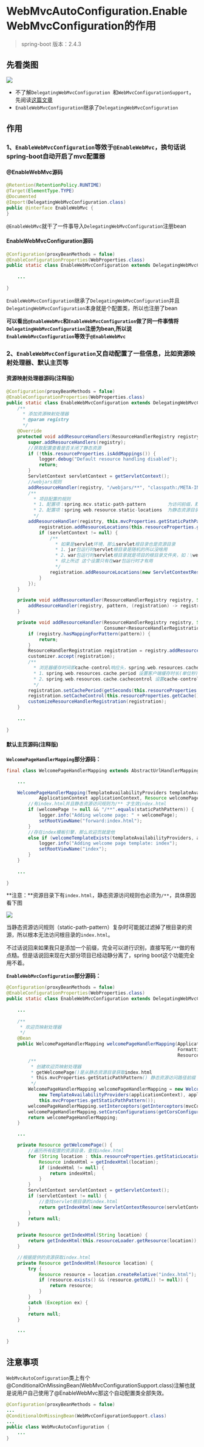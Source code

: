 # WebMvcAutoConfiguration.EnableWebMvcConfiguration的作用

> spring-boot 版本：2.4.3

## 先看类图

![](./images/EnableWebMvcConfiguration.PNG)

- 不了解`DelegatingWebMvcConfiguration `和`WebMvcConfigurationSupport`，先阅读[这篇文章](../spring/【源码解析】@EnableWebMvc.md)
- `EnableWebMvcConfiguration`继承了`DelegatingWebMvcConfiguration `

## 作用

### 1、`EnableWebMvcConfiguration`等效于`@EnableWebMvc`，换句话说spring-boot自动开启了mvc配置器

#### @EnableWebMvc源码

```java
@Retention(RetentionPolicy.RUNTIME)
@Target(ElementType.TYPE)
@Documented
@Import(DelegatingWebMvcConfiguration.class)
public @interface EnableWebMvc {
}
```

`@EnableWebMvc`就干了一件事导入`DelegatingWebMvcConfiguration`注册bean

#### EnableWebMvcConfiguration源码

```java
@Configuration(proxyBeanMethods = false)
@EnableConfigurationProperties(WebProperties.class)
public static class EnableWebMvcConfiguration extends DelegatingWebMvcConfiguration implements ResourceLoaderAware {
    
    ...
    
}
```

`EnableWebMvcConfiguration`继承了`DelegatingWebMvcConfiguration`并且`DelegatingWebMvcConfiguration`本身就是个配置类，所以也注册了bean

**可以看出`@EnableWebMvc`和`EnableWebMvcConfiguration`做了同一件事情将`DelegatingWebMvcConfiguration`注册为bean,所以说`EnableWebMvcConfiguration`等效于`@EnableWebMvc`**

### 2、`EnableWebMvcConfiguration`又自动配置了一些信息，比如资源映射处理器、默认主页等

#### 资源映射处理器源码(注释版)

```java
@Configuration(proxyBeanMethods = false)
@EnableConfigurationProperties(WebProperties.class)
public static class EnableWebMvcConfiguration extends DelegatingWebMvcConfiguration implements ResourceLoaderAware {
	/**
      * 添加资源映射处理器
      * @param registry
      */
    @Override
    protected void addResourceHandlers(ResourceHandlerRegistry registry) {
        super.addResourceHandlers(registry);
        //获取配置查看是否关闭了静态资源
        if (!this.resourceProperties.isAddMappings()) {
            logger.debug("Default resource handling disabled");
            return;
        }
        ServletContext servletContext = getServletContext();
        //webjars规则
        addResourceHandler(registry, "/webjars/**", "classpath:/META-INF/resources/webjars/");
        /**
          * 项目配置的规则
          * 1、配置项：spring.mcv.static-path-pattern		为访问前缀，默认值是 /**
          * 2、配置项：spring.web.resource.static-locations	为静态资源目录，默认值是 {@code Resources#staticLocations}
          */
        addResourceHandler(registry, this.mvcProperties.getStaticPathPattern(), (registration) -> {
            registration.addResourceLocations(this.resourceProperties.getStaticLocations());
            if (servletContext != null) {
                /**
                  * 如果是servlet环境，那么servlet根目录也是资源目录
                  * 1、jar包运行时servlet根目录是随机的所以没啥用
                  * 2、war包运行时servlet根目录就是项目的根目录文件夹，如：\webapps\ROOT
                  * 综上所述 这个设置只有在war包运行时才有用
                  */
                registration.addResourceLocations(new ServletContextResource(servletContext, SERVLET_LOCATION));
            }
        });
    }

    private void addResourceHandler(ResourceHandlerRegistry registry, String pattern, String... locations) {
        addResourceHandler(registry, pattern, (registration) -> registration.addResourceLocations(locations));
    }

    private void addResourceHandler(ResourceHandlerRegistry registry, String pattern,
                                    Consumer<ResourceHandlerRegistration> customizer) {
        if (registry.hasMappingForPattern(pattern)) {
            return;
        }
        ResourceHandlerRegistration registration = registry.addResourceHandler(pattern);
        customizer.accept(registration);
        /**
          * 浏览器缓存时间即cache-control响应头，spring.web.resources.cache配置项内进行配置
          * 1、spring.web.resources.cache.period 设置客户端缓存时长(单位秒)
          * 2、spring.web.resources.cache.cachecontrol 设置cache-control响应头更详细的信息
          */
        registration.setCachePeriod(getSeconds(this.resourceProperties.getCache().getPeriod()));
        registration.setCacheControl(this.resourceProperties.getCache().getCachecontrol().toHttpCacheControl());
        customizeResourceHandlerRegistration(registration);
    }
    
    ...
    
}
```

#### 默认主页源码(注释版)

**`WelcomePageHandlerMapping`部分源码：**

```java
final class WelcomePageHandlerMapping extends AbstractUrlHandlerMapping {

	...    

	WelcomePageHandlerMapping(TemplateAvailabilityProviders templateAvailabilityProviders,
			ApplicationContext applicationContext, Resource welcomePage, String staticPathPattern) {
		//有index.html并且静态资源访问规则为/** 才生效index.html
		if (welcomePage != null && "/**".equals(staticPathPattern)) {
			logger.info("Adding welcome page: " + welcomePage);
			setRootViewName("forward:index.html");
		}
		//存在index模板引擎，那么欢迎页就是他
		else if (welcomeTemplateExists(templateAvailabilityProviders, applicationContext)) {
			logger.info("Adding welcome page template: index");
			setRootViewName("index");
		}
	}
    
    ...
    
}
```

**注意：**资源目录下有`index.html`，静态资源访问规则也必须为`/**`，具体原因看下图

![](./images/static-index.png)

当静态资源访问规则（static-path-pattern）复杂时可能就过滤掉了根目录的资源，所以根本无法访问根目录的`index.html`。

不过话说回来如果我只是添加一个前缀，完全可以进行识别，直接写死`/**`做的有点糙。但是话说回来现在大部分项目已经动静分离了，spring boot这个功能完全用不着。

**`EnableWebMvcConfiguration`部分源码：**

```java
@Configuration(proxyBeanMethods = false)
@EnableConfigurationProperties(WebProperties.class)
public static class EnableWebMvcConfiguration extends DelegatingWebMvcConfiguration implements ResourceLoaderAware {
    
    ...
    
	/**
	 * 欢迎页映射处理器
	 */
    @Bean
    public WelcomePageHandlerMapping welcomePageHandlerMapping(ApplicationContext applicationContext,
                                                               FormattingConversionService mvcConversionService, 
                                                               ResourceUrlProvider mvcResourceUrlProvider) {
		/**
		 * 创建欢迎页映射处理器
		 * getWelcomePage()是从静态资源目录获取index.html
		 * this.mvcProperties.getStaticPathPattern() 静态资源访问路径前缀
		 */
        WelcomePageHandlerMapping welcomePageHandlerMapping = new WelcomePageHandlerMapping(
            new TemplateAvailabilityProviders(applicationContext), applicationContext, getWelcomePage(),
            this.mvcProperties.getStaticPathPattern());
        welcomePageHandlerMapping.setInterceptors(getInterceptors(mvcConversionService, mvcResourceUrlProvider));
        welcomePageHandlerMapping.setCorsConfigurations(getCorsConfigurations());
        return welcomePageHandlerMapping;
    }

    ...

    private Resource getWelcomePage() {
        //遍历所有配置的资源目录，查找index.html
        for (String location : this.resourceProperties.getStaticLocations()) {
            Resource indexHtml = getIndexHtml(location);
            if (indexHtml != null) {
                return indexHtml;
            }
        }
        ServletContext servletContext = getServletContext();
        if (servletContext != null) {
            //查找servlet根目录的index.html
            return getIndexHtml(new ServletContextResource(servletContext, SERVLET_LOCATION));
        }
        return null;
    }

    private Resource getIndexHtml(String location) {
        return getIndexHtml(this.resourceLoader.getResource(location));
    }

    //根据提供的资源获取index.html
    private Resource getIndexHtml(Resource location) {
        try {
            Resource resource = location.createRelative("index.html");
            if (resource.exists() && (resource.getURL() != null)) {
                return resource;
            }
        }
        catch (Exception ex) {
        }
        return null;
    }

	...

}
```

## 注意事项

`WebMvcAutoConfiguration`类上有个@ConditionalOnMissingBean(WebMvcConfigurationSupport.class)注解也就是说用户自己使用了@EnableWebMvc那这个自动配置类全部失效。

```java
@Configuration(proxyBeanMethods = false)
...
@ConditionalOnMissingBean(WebMvcConfigurationSupport.class)
...
public class WebMvcAutoConfiguration {
    ...
}
```



